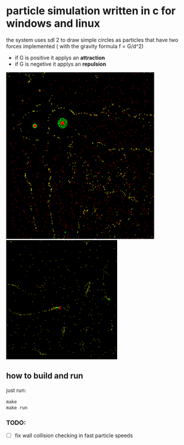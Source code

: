 # particle simulation written in c for windows and linux

the system uses sdl 2 to draw simple circles as particles that have two forces
implemented ( with the gravity formula f = G/d^2)

- if G is positive it applys an **attraction**
- if G is negetive it applys an **repulsion**

<p float="left">
  <img src="img/cell_like_creatures.png" alt="view of the web app" height="450" width="400"/>
  <img src="img/space_ships.png"  width="300" />
</p>

## how to build and run

just run:

```
make
make run
```

### TODO:

- [ ] fix wall collision checking in fast particle speeds
